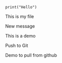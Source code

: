 ```{r}
print("Hello")
```

This is my file

New message

This is a demo

Push to Git

Demo to pull from github
